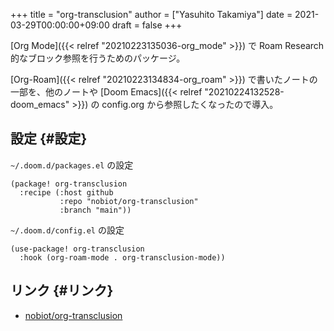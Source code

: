 +++
title = "org-transclusion"
author = ["Yasuhito Takamiya"]
date = 2021-03-29T00:00:00+09:00
draft = false
+++

[Org Mode]({{< relref "20210223135036-org_mode" >}}) で Roam Research 的なブロック参照を行うためのパッケージ。

[Org-Roam]({{< relref "20210223134834-org_roam" >}}) で書いたノートの一部を、他のノートや [Doom Emacs]({{< relref "20210224132528-doom_emacs" >}}) の config.org から参照したくなったので導入。


## 設定 {#設定}

`~/.doom.d/packages.el` の設定

<a id="code-snippet--org-transclusion configuration (packages.el)"></a>
```emacs-lisp
(package! org-transclusion
  :recipe (:host github
           :repo "nobiot/org-transclusion"
           :branch "main"))
```

`~/.doom.d/config.el` の設定

<a id="code-snippet--org-transclusion configuration (config.el)"></a>
```emacs-lisp
(use-package! org-transclusion
  :hook (org-roam-mode . org-transclusion-mode))
```


## リンク {#リンク}

-   [nobiot/org-transclusion](https://github.com/nobiot/org-transclusion)
